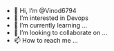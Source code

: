- 👋 Hi, I’m @Vinod6794
- 👀 I’m interested in Devops
- 🌱 I’m currently learning ...
- 💞️ I’m looking to collaborate on ...
- 📫 How to reach me ...

<!---
Vinod6794/Vinod6794 is a ✨ special ✨ repository because its `README.md` (this file) appears on your GitHub profile.
You can click the Preview link to take a look at your changes.
--->
